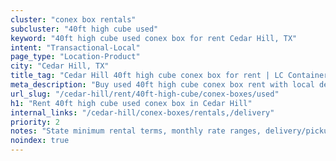 ```yaml
---
cluster: "conex box rentals"
subcluster: "40ft high cube used"
keyword: "40ft high cube used conex box for rent Cedar Hill, TX"
intent: "Transactional-Local"
page_type: "Location-Product"
city: "Cedar Hill, TX"
title_tag: "Cedar Hill 40ft high cube conex box for rent | LC Container"
meta_description: "Buy used 40ft high cube conex box rent with local delivery in Cedar Hill, TX. LC Container — local Since 2003. Request a fast quote today."
url_slug: "/cedar-hill/rent/40ft-high-cube/conex-boxes/used"
h1: "Rent 40ft high cube used conex box in Cedar Hill"
internal_links: "/cedar-hill/conex-boxes/rentals,/delivery"
priority: 2
notes: "State minimum rental terms, monthly rate ranges, delivery/pickup fees, service area."
noindex: true
---
```


<!-- TODO: Add unique city/inventory copy, images, and internal links here. -->
